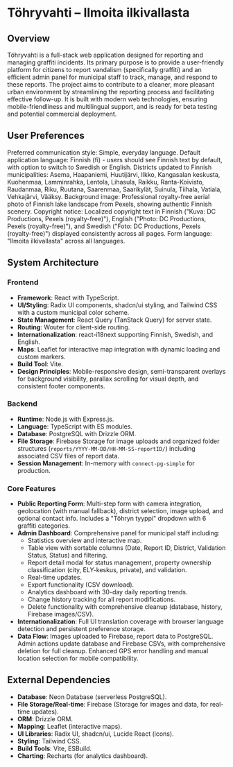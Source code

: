 # Töhryvahti – Ilmoita ilkivallasta

## Overview

Töhryvahti is a full-stack web application designed for reporting and managing graffiti incidents. Its primary purpose is to provide a user-friendly platform for citizens to report vandalism (specifically graffiti) and an efficient admin panel for municipal staff to track, manage, and respond to these reports. The project aims to contribute to a cleaner, more pleasant urban environment by streamlining the reporting process and facilitating effective follow-up. It is built with modern web technologies, ensuring mobile-friendliness and multilingual support, and is ready for beta testing and potential commercial deployment.

## User Preferences

Preferred communication style: Simple, everyday language.
Default application language: Finnish (fi) - users should see Finnish text by default, with option to switch to Swedish or English.
Districts updated to Finnish municipalities: Asema, Haapaniemi, Huutijärvi, Ilkko, Kangasalan keskusta, Kuohenmaa, Lamminrahka, Lentola, Lihasula, Raikku, Ranta-Koivisto, Raudanmaa, Riku, Ruutana, Saarenmaa, Saarikylät, Suinula, Tiihala, Vatiala, Vehkajärvi, Vääksy.
Background image: Professional royalty-free aerial photo of Finnish lake landscape from Pexels, showing authentic Finnish scenery.
Copyright notice: Localized copyright text in Finnish ("Kuva: DC Productions, Pexels (royalty-free)"), English ("Photo: DC Productions, Pexels (royalty-free)"), and Swedish ("Foto: DC Productions, Pexels (royalty-free)") displayed consistently across all pages.
Form language: "Ilmoita ilkivallasta" across all languages.

## System Architecture

### Frontend
- **Framework**: React with TypeScript.
- **UI/Styling**: Radix UI components, shadcn/ui styling, and Tailwind CSS with a custom municipal color scheme.
- **State Management**: React Query (TanStack Query) for server state.
- **Routing**: Wouter for client-side routing.
- **Internationalization**: react-i18next supporting Finnish, Swedish, and English.
- **Maps**: Leaflet for interactive map integration with dynamic loading and custom markers.
- **Build Tool**: Vite.
- **Design Principles**: Mobile-responsive design, semi-transparent overlays for background visibility, parallax scrolling for visual depth, and consistent footer components.

### Backend
- **Runtime**: Node.js with Express.js.
- **Language**: TypeScript with ES modules.
- **Database**: PostgreSQL with Drizzle ORM.
- **File Storage**: Firebase Storage for image uploads and organized folder structures (`reports/YYYY-MM-DD/HH-MM-SS-reportID/`) including associated CSV files of report data.
- **Session Management**: In-memory with `connect-pg-simple` for production.

### Core Features
- **Public Reporting Form**: Multi-step form with camera integration, geolocation (with manual fallback), district selection, image upload, and optional contact info. Includes a "Töhryn tyyppi" dropdown with 6 graffiti categories.
- **Admin Dashboard**: Comprehensive panel for municipal staff including:
    - Statistics overview and interactive map.
    - Table view with sortable columns (Date, Report ID, District, Validation Status, Status) and filtering.
    - Report detail modal for status management, property ownership classification (city, ELY-keskus, private), and validation.
    - Real-time updates.
    - Export functionality (CSV download).
    - Analytics dashboard with 30-day daily reporting trends.
    - Change history tracking for all report modifications.
    - Delete functionality with comprehensive cleanup (database, history, Firebase images/CSV).
- **Internationalization**: Full UI translation coverage with browser language detection and persistent preference storage.
- **Data Flow**: Images uploaded to Firebase, report data to PostgreSQL. Admin actions update database and Firebase CSVs, with comprehensive deletion for full cleanup. Enhanced GPS error handling and manual location selection for mobile compatibility.

## External Dependencies

- **Database**: Neon Database (serverless PostgreSQL).
- **File Storage/Real-time**: Firebase (Storage for images and data, for real-time updates).
- **ORM**: Drizzle ORM.
- **Mapping**: Leaflet (interactive maps).
- **UI Libraries**: Radix UI, shadcn/ui, Lucide React (icons).
- **Styling**: Tailwind CSS.
- **Build Tools**: Vite, ESBuild.
- **Charting**: Recharts (for analytics dashboard).